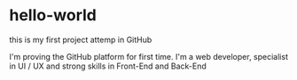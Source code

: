 # hello-world
this is my first project attemp in GitHub

I'm proving the GitHub platform for first time. I'm a web developer, specialist in UI / UX and strong skills in Front-End and Back-End

